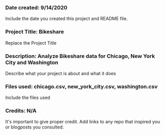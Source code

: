 
### Date created: 9/14/2020
Include the date you created this project and README file.

### Project Title: Bikeshare
Replace the Project Title

### Description: Analyze Bikeshare data for Chicago, New York City and Washington
Describe what your project is about and what it does

### Files used: chicago.csv, new_york_city.csv, washington.csv
Include the files used

### Credits: N/A
It's important to give proper credit. Add links to any repo that inspired you or blogposts you consulted.

